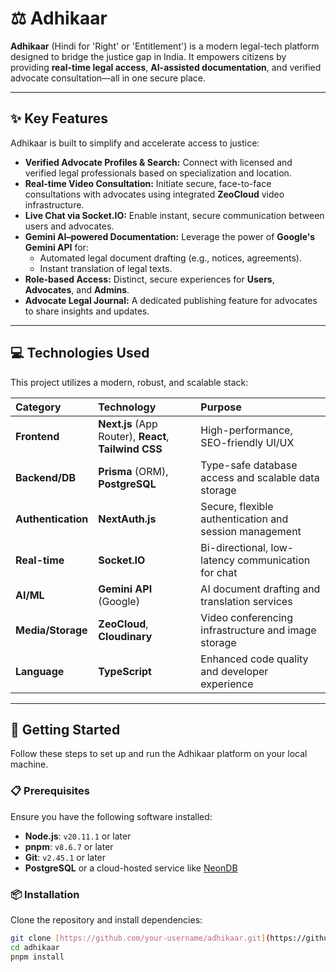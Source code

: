 # ⚖️ Adhikaar

**Adhikaar** (Hindi for 'Right' or 'Entitlement') is a modern legal-tech platform designed to bridge the justice gap in India. It empowers citizens by providing **real-time legal access**, **AI-assisted documentation**, and verified advocate consultation—all in one secure place.

---

## ✨ Key Features

Adhikaar is built to simplify and accelerate access to justice:

* **Verified Advocate Profiles & Search:** Connect with licensed and verified legal professionals based on specialization and location.
* **Real-time Video Consultation:** Initiate secure, face-to-face consultations with advocates using integrated **ZeoCloud** video infrastructure.
* **Live Chat via Socket.IO:** Enable instant, secure communication between users and advocates.
* **Gemini AI–powered Documentation:** Leverage the power of **Google's Gemini API** for:
    * Automated legal document drafting (e.g., notices, agreements).
    * Instant translation of legal texts.
* **Role-based Access:** Distinct, secure experiences for **Users**, **Advocates**, and **Admins**.
* **Advocate Legal Journal:** A dedicated publishing feature for advocates to share insights and updates.

---

## 💻 Technologies Used

This project utilizes a modern, robust, and scalable stack:

| Category | Technology | Purpose |
| :--- | :--- | :--- |
| **Frontend** | **Next.js** (App Router), **React**, **Tailwind CSS** | High-performance, SEO-friendly UI/UX |
| **Backend/DB** | **Prisma** (ORM), **PostgreSQL** | Type-safe database access and scalable data storage |
| **Authentication** | **NextAuth.js** | Secure, flexible authentication and session management |
| **Real-time** | **Socket.IO** | Bi-directional, low-latency communication for chat |
| **AI/ML** | **Gemini API** (Google) | AI document drafting and translation services |
| **Media/Storage** | **ZeoCloud**, **Cloudinary** | Video conferencing infrastructure and image storage |
| **Language** | **TypeScript** | Enhanced code quality and developer experience |

---

## 🚀 Getting Started

Follow these steps to set up and run the Adhikaar platform on your local machine.

### 📋 Prerequisites

Ensure you have the following software installed:

* **Node.js**: `v20.11.1` or later
* **pnpm**: `v8.6.7` or later
* **Git**: `v2.45.1` or later
* **PostgreSQL** or a cloud-hosted service like [NeonDB](https://neon.tech/)

### 📦 Installation

Clone the repository and install dependencies:

```bash
git clone [https://github.com/your-username/adhikaar.git](https://github.com/your-username/adhikaar.git)
cd adhikaar
pnpm install
